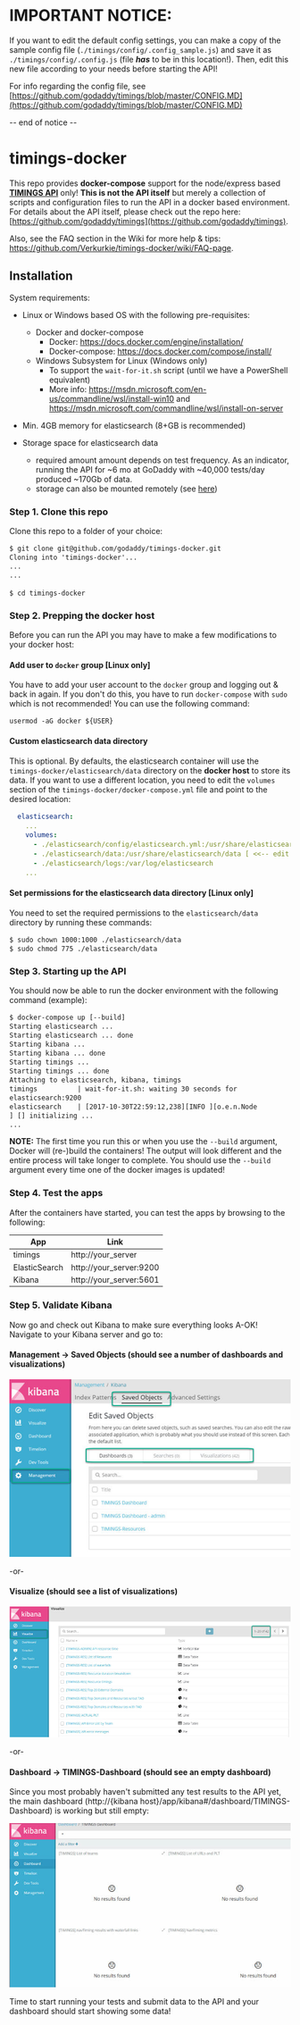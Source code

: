 # **IMPORTANT NOTICE:**

If you want to edit the default config settings, you can make a copy of the sample config file (`./timings/config/.config_sample.js`) and save it as `./timings/config/.config.js` (file _**has**_ to be in this location!). Then, edit this new file according to your needs before starting the API!

For info regarding the config file, see [https://github.com/godaddy/timings/blob/master/CONFIG.MD](https://github.com/godaddy/timings/blob/master/CONFIG.MD) 

-- end of notice --

# timings-docker

This repo provides **docker-compose** support for the node/express based [**TIMINGS API**](https://github.com/godaddy/timings) only! **This is not the API itself** but merely a collection of scripts and configuration files to run the API in a docker based environment. For details about the API itself, please check out the repo here: [https://github.com/godaddy/timings](https://github.com/godaddy/timings).

Also, see the FAQ section in the Wiki for more help & tips: https://github.com/Verkurkie/timings-docker/wiki/FAQ-page.

## Installation

System requirements:

- Linux or Windows based OS with the following pre-requisites:

  - Docker and docker-compose
    - Docker: https://docs.docker.com/engine/installation/
    - Docker-compose: https://docs.docker.com/compose/install/
  - Windows Subsystem for Linux (Windows only)
    - To support the `wait-for-it.sh` script (until we have a PowerShell equivalent)
    - More info: https://msdn.microsoft.com/en-us/commandline/wsl/install-win10 and https://msdn.microsoft.com/commandline/wsl/install-on-server
- Min. 4GB memory for elasticsearch (8+GB is recommended)
- Storage space for elasticsearch data
  - required amount amount depends on test frequency. As an indicator, running the API for ~6 mo at GoDaddy with ~40,000 tests/day produced ~170Gb of data.
  - storage can also be mounted remotely (see [here](#custom-elasticSearch-data-directory-optional))

### Step 1. Clone this repo

Clone this repo to a folder of your choice:

```shell
$ git clone git@github.com/godaddy/timings-docker.git
Cloning into 'timings-docker'...
...
...

$ cd timings-docker
```

### Step 2. Prepping the docker host

Before you can run the API you may have to make a few modifications to your docker host:

#### Add user to `docker` group [Linux only]

You have to add your user account to the `docker` group and logging out & back in again. If you don't do this, you have to run `docker-compose` with `sudo` which is not recommended! You can use the following command:

```shell
usermod -aG docker ${USER}
```

#### Custom elasticsearch data directory

This is optional. By defaults, the elasticsearch container will use the `timings-docker/elasticsearch/data` directory on the **docker host** to store its data. If you want to use a different location, you need to edit the `volumes` section of the `timings-docker/docker-compose.yml` file and point to the desired location:

```yaml
  elasticsearch:
    ...
    volumes:
      - ./elasticsearch/config/elasticsearch.yml:/usr/share/elasticsearch/config/elasticsearch.yml
      - ./elasticsearch/data:/usr/share/elasticsearch/data [ <<-- edit this line ]
      - ./elasticsearch/logs:/var/log/elasticsearch
    ...
```

#### Set permissions for the elasticsearch data directory [Linux only]

You need to set the required permissions to the `elasticsearch/data` directory by running these commands:

```shell
$ sudo chown 1000:1000 ./elasticsearch/data
$ sudo chmod 775 ./elasticsearch/data
```

### Step 3. Starting up the API
You should now be able to run the docker environment with the following command (example):

```shell
$ docker-compose up [--build]
Starting elasticsearch ...
Starting elasticsearch ... done
Starting kibana ...
Starting kibana ... done
Starting timings ...
Starting timings ... done
Attaching to elasticsearch, kibana, timings
timings          | wait-for-it.sh: waiting 30 seconds for elasticsearch:9200
elasticsearch    | [2017-10-30T22:59:12,238][INFO ][o.e.n.Node               ] [] initializing ...
...
```

**NOTE:** The first time you run this or when you use the `--build` argument, Docker will (re-)build the containers! The output will look different and the entire process will take longer to complete. You should use the `--build` argument every time one of the docker images is updated!

### Step 4. Test the apps

After the containers have started, you can test the apps by browsing to the following:

|App|Link|
|-|-|
|timings|http://your_server
|ElasticSearch|http://your_server:9200|
|Kibana|http://your_server:5601|

### Step 5. Validate Kibana

Now go and check out Kibana to make sure everything looks A-OK! Navigate to your Kibana server and go to:

#### Management -> Saved Objects (should see a number of dashboards and visualizations)

![Kibana Saved Objects - after API startup & import](/img/kb_saved_objects.jpg)

-or-

#### Visualize (should see a list of visualizations)

![Kibana Saved Objects - after API startup & import](/img/kb_visualizations.jpg)

-or-

#### Dashboard -> TIMINGS-Dashboard (should see an empty dashboard)

Since you most probably haven't submitted any test results to the API yet, the main dashboard (http://{kibana host}/app/kibana#/dashboard/TIMINGS-Dashboard) is working but still empty:

![Kibana empty Dashboard](/img/kb_dashboard.jpg)

Time to start running your tests and submit data to the API and your dashboard should start showing some data!

